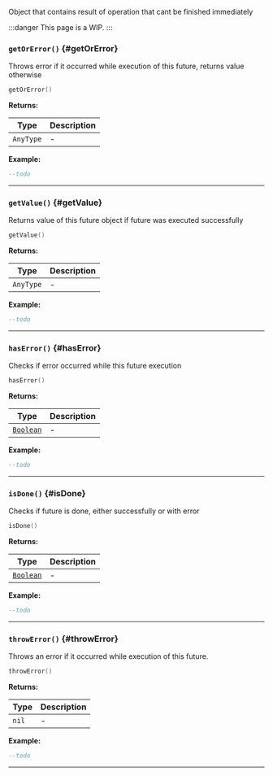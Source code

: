 Object that contains result of operation that cant be finished immediately

:::danger
This page is a WIP.
:::

### <code>getOrError()</code> \{#getOrError}

Throws error if it occurred while execution of this future, returns value otherwise

```lua
getOrError()
```

**Returns:**

| Type                 | Description |
| -------------------- | ----------- |
| <code>AnyType</code> | -           |

**Example:**

```lua
--todo
```

---

### <code>getValue()</code> \{#getValue}

Returns value of this future object if future was executed successfully

```lua
getValue()
```

**Returns:**

| Type                 | Description |
| -------------------- | ----------- |
| <code>AnyType</code> | -           |

**Example:**

```lua
--todo
```

---

### <code>hasError()</code> \{#hasError}

Checks if error occurred while this future execution

```lua
hasError()
```

**Returns:**

| Type                                              | Description |
| ------------------------------------------------- | ----------- |
| <code>[Boolean](/tutorials/types/Booleans)</code> | -           |

**Example:**

```lua
--todo
```

---

### <code>isDone()</code> \{#isDone}

Checks if future is done, either successfully or with error

```lua
isDone()
```

**Returns:**

| Type                                              | Description |
| ------------------------------------------------- | ----------- |
| <code>[Boolean](/tutorials/types/Booleans)</code> | -           |

**Example:**

```lua
--todo
```

---

### <code>throwError()</code> \{#throwError}

Throws an error if it occurred while execution of this future.

```lua
throwError()
```

**Returns:**

| Type             | Description |
| ---------------- | ----------- |
| <code>nil</code> | -           |

**Example:**

```lua
--todo
```

---
